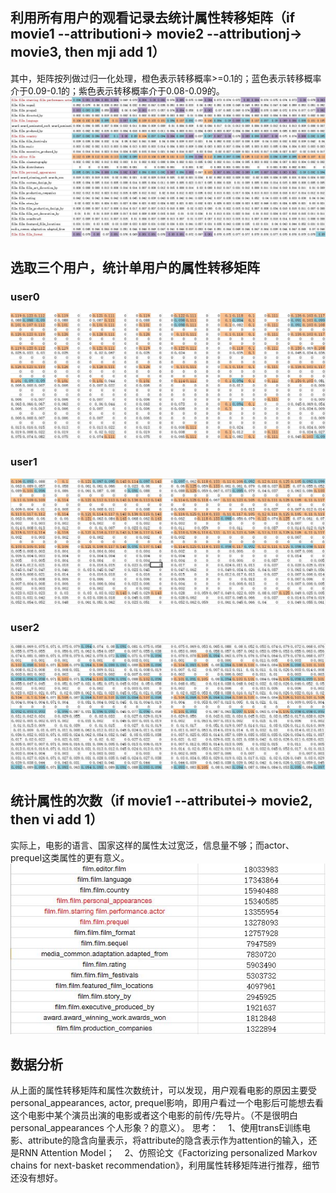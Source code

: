 ## 利用所有用户的观看记录去统计属性转移矩阵（if movie1 --attributioni-> movie2 --attributionj-> movie3, then mji add 1）
其中，矩阵按列做过归一化处理，橙色表示转移概率>=0.1的；蓝色表示转移概率介于0.09-0.1的；紫色表示转移概率介于0.08-0.09的。
![image](https://github.com/BetsyHJ/Code20170329/blob/develop/data/ml-20m/attr/Un-personalAttMC.JPG)
## 选取三个用户，统计单用户的属性转移矩阵
### user0
![image](https://github.com/BetsyHJ/Code20170329/blob/develop/data/ml-20m/attr/User0AttMC.JPG)
### user1
![image](https://github.com/BetsyHJ/Code20170329/blob/develop/data/ml-20m/attr/User1AttMC.JPG)
### user2
![image](https://github.com/BetsyHJ/Code20170329/blob/develop/data/ml-20m/attr/User2AttMC.JPG)

## 统计属性的次数（if movie1 --attributei-> movie2, then vi add 1）
实际上，电影的语言、国家这样的属性太过宽泛，信息量不够；而actor、prequel这类属性的更有意义。
![image](https://github.com/BetsyHJ/Code20170329/blob/develop/data/ml-20m/attr/att_count.JPG)

## 数据分析
从上面的属性转移矩阵和属性次数统计，可以发现，用户观看电影的原因主要受personal_appearances, actor, prequel影响，即用户看过一个电影后可能想去看这个电影中某个演员出演的电影或者这个电影的前传/先导片。（不是很明白personal_appearances 个人形象？的意义）。
思考： 
   1、使用transE训练电影、attribute的隐含向量表示，将attribute的隐含表示作为attention的输入，还是RNN Attention Model；
   2、仿照论文《Factorizing personalized Markov chains for next-basket recommendation》，利用属性转移矩阵进行推荐，细节还没有想好。
